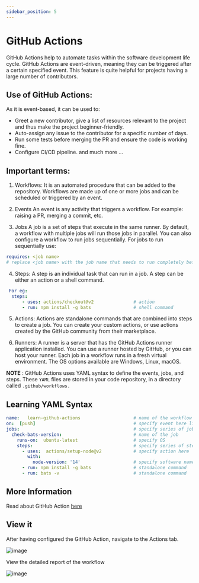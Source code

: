 ```yaml
---
sidebar_position: 5
---
```


# GitHub Actions

GitHub Actions help to automate tasks within the software development life cycle. GitHub Actions are event-driven, meaning they can be triggered after a certain specified event.
This feature is quite helpful for projects having a large number of contributors.

## Use of GitHub Actions:
 As it is event-based, it can be used to: 
* Greet a new contributor, give a list of resources relevant to the project and thus make the project beginner-friendly. 
* Auto-assign any issue to the contributor for a specific number of days.
* Run some tests before merging the PR and ensure the code is working fine.
* Configure CI/CD pipeline.
and much more ...

## Important terms:
1. Workflows: 
It is an automated procedure that can be added to the repository. Workflows are made up of one or more jobs and can be scheduled or triggered by an event.

2. Events
An event is any activity that triggers a workflow. For example: raising a PR, merging a commit, etc.

3. Jobs
A job is a set of steps that execute in the same runner. By default, a workflow with multiple jobs will run those jobs in parallel. You can also configure a workflow to run jobs sequentially.
For jobs to run sequentially use:
```yaml
requires: <job name>    
# replace <job name> with the job name that needs to run completely before the current job
```

4. Steps:
 A step is an individual task that can run in a job. A step can be either an action or a shell command. 
```yaml
 For eg:   
  steps:
      - uses: actions/checkout@v2               # action
      - run: npm install -g bats                # shell command
```

5. Actions:
Actions are standalone commands that are combined into steps to create a job. You can create your custom actions, or use actions created by the GitHub community from their marketplace.

6. Runners:
A runner is a server that has the GitHub Actions runner application installed. You can use a runner hosted by GitHub, or you can host your runner. Each job in a workflow runs in a fresh virtual environment. The OS options available are Windows, Linux, macOS.
    
**NOTE** : GitHub Actions uses YAML syntax to define the events, jobs, and steps.
 These `YAML` files are stored in your code repository, in a directory called `.github/workflows.`

## Learning YAML Syntax
```yaml
name:   learn-github-actions                    # name of the workflow
on:  [push]                                     # specify event here like push / pull request etc
jobs:                                           # specify series of jobs to be performed
  check-bats-version:                           # name of the job
    runs-on:  ubuntu-latest                     # specify OS    
    steps:                                      # specify series of steps to be performed under a job
      - uses:  actions/setup-node@v2            # specify action here
        with:      
          node-version: '14'                    # specify software name
      - run: npm install -g bats                # standalone command
      - run: bats -v                            # standalone command
```

## More Information
Read about GitHub Action [here](https://docs.github.com/en/actions/learn-github-actions/understanding-github-actions#overview)

## View it 
After having configured the GitHub Action, navigate to the Actions tab.

![image](https://user-images.githubusercontent.com/47056243/136022386-ef15a0aa-9887-47a7-931f-a366b1edd496.png)

View the detailed report of the workflow

![image](https://user-images.githubusercontent.com/47056243/136022930-c7d726df-7dd7-48c8-bef8-7a3768f9995b.png)

